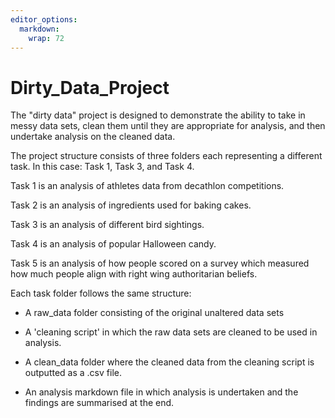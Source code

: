 ```yaml
---
editor_options: 
  markdown: 
    wrap: 72
---
```


# Dirty_Data_Project

The "dirty data" project is designed to demonstrate the ability to take in 
messy data sets, clean them until they are appropriate for analysis, and then
undertake analysis on the cleaned data.

The project structure consists of three folders each representing a different
task. In this case: Task 1, Task 3, and Task 4.

Task 1 is an analysis of athletes data from decathlon competitions. 

Task 2 is an analysis of ingredients used for baking cakes.

Task 3 is an analysis of different bird sightings.

Task 4 is an analysis of popular Halloween candy.

Task 5 is an analysis of how people scored on a survey which measured how much
people align with right wing authoritarian beliefs.

Each task folder follows the same structure:

- A raw_data folder consisting of the original unaltered data sets

- A 'cleaning script' in which the raw data sets are cleaned to be used in 
analysis.

- A clean_data folder where the cleaned data from the cleaning script is outputted
as a .csv file.

- An analysis markdown file in which analysis is undertaken and the findings 
are summarised at the end.








